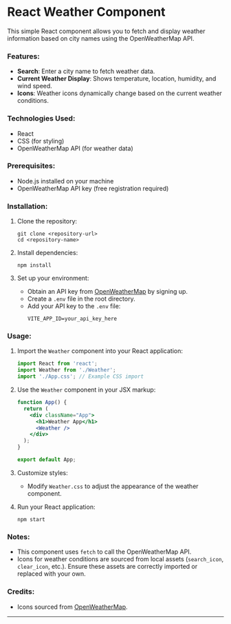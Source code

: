 # React Weather Component

This simple React component allows you to fetch and display weather information based on city names using the OpenWeatherMap API.

### Features:
- **Search**: Enter a city name to fetch weather data.
- **Current Weather Display**: Shows temperature, location, humidity, and wind speed.
- **Icons**: Weather icons dynamically change based on the current weather conditions.

### Technologies Used:
- React
- CSS (for styling)
- OpenWeatherMap API (for weather data)

### Prerequisites:
- Node.js installed on your machine
- OpenWeatherMap API key (free registration required)

### Installation:
1. Clone the repository:
   ```
   git clone <repository-url>
   cd <repository-name>
   ```

2. Install dependencies:
   ```
   npm install
   ```

3. Set up your environment:
   - Obtain an API key from [OpenWeatherMap](https://openweathermap.org/api) by signing up.
   - Create a `.env` file in the root directory.
   - Add your API key to the `.env` file:
     ```
     VITE_APP_ID=your_api_key_here
     ```

### Usage:
1. Import the `Weather` component into your React application:
   ```jsx
   import React from 'react';
   import Weather from './Weather';
   import './App.css'; // Example CSS import
   ```

2. Use the `Weather` component in your JSX markup:
   ```jsx
   function App() {
     return (
       <div className="App">
         <h1>Weather App</h1>
         <Weather />
       </div>
     );
   }

   export default App;
   ```

3. Customize styles:
   - Modify `Weather.css` to adjust the appearance of the weather component.

4. Run your React application:
   ```
   npm start
   ```


### Notes:
- This component uses `fetch` to call the OpenWeatherMap API.
- Icons for weather conditions are sourced from local assets (`search_icon`, `clear_icon`, etc.). Ensure these assets are correctly imported or replaced with your own.

### Credits:
- Icons sourced from [OpenWeatherMap](https://openweathermap.org/weather-conditions).

---

